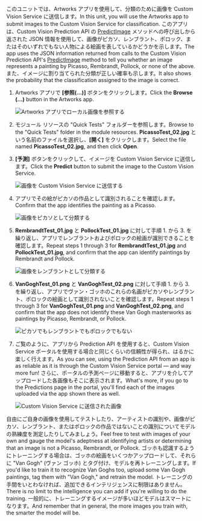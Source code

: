 <span data-ttu-id="9b2ae-101">このユニットでは、Artworks アプリを使用して、分類のために画像を Custom Vision Service に送信します。</span><span class="sxs-lookup"><span data-stu-id="9b2ae-101">In this unit, you will use the Artworks app to submit images to the Custom Vision Service for classification.</span></span> <span data-ttu-id="9b2ae-102">このアプリは、Custom Vision Prediction API の [PredictImage](https://southcentralus.dev.cognitive.microsoft.com/docs/services/eb68250e4e954d9bae0c2650db79c653/operations/58acd3c1ef062f0344a42814) メソッドへの呼び出しから返された JSON 情報を使用して、画像がピカソ、レンブラント、ポロック、またはそのいずれでもない人物による絵画を表しているかどうかを示します。</span><span class="sxs-lookup"><span data-stu-id="9b2ae-102">The app uses the JSON information returned from calls to the Custom Vision Prediction API's [PredictImage](https://southcentralus.dev.cognitive.microsoft.com/docs/services/eb68250e4e954d9bae0c2650db79c653/operations/58acd3c1ef062f0344a42814) method to tell you whether an image represents a painting by Picasso, Rembrandt, Pollock, or none of the above.</span></span> <span data-ttu-id="9b2ae-103">また、イメージに割り当てられた分類が正しい確率も示します。</span><span class="sxs-lookup"><span data-stu-id="9b2ae-103">It also shows the probability that the classification assigned to the image is correct.</span></span>

1. <span data-ttu-id="9b2ae-104">Artworks アプリで **[参照(...)]** ボタンをクリックします。</span><span class="sxs-lookup"><span data-stu-id="9b2ae-104">Click the **Browse (...)** button in the Artworks app.</span></span> 

    ![Artworks アプリでローカル画像を参照する](../media-draft/6-app-click-browse.png)

1. <span data-ttu-id="9b2ae-106">モジュール リソースの "Quick Tests" フォルダーを参照します。</span><span class="sxs-lookup"><span data-stu-id="9b2ae-106">Browse to the "Quick Tests" folder in the module resources.</span></span> <span data-ttu-id="9b2ae-107">**PicassoTest_02.jpg** という名前のファイルを選択し、**[開く]** をクリックします。</span><span class="sxs-lookup"><span data-stu-id="9b2ae-107">Select the file named **PicassoTest_02.jpg**, and then click **Open**.</span></span>

1. <span data-ttu-id="9b2ae-108">**[予測]** ボタンをクリックして、イメージを Custom Vision Service に送信します。</span><span class="sxs-lookup"><span data-stu-id="9b2ae-108">Click the **Predict** button to submit the image to the Custom Vision Service.</span></span>

    ![画像を Custom Vision Service に送信する](../media-draft/6-app-click-predict.png)

1. <span data-ttu-id="9b2ae-110">アプリでその絵がピカソの作品として識別されることを確認します。</span><span class="sxs-lookup"><span data-stu-id="9b2ae-110">Confirm that the app identifies the painting as a Picasso.</span></span>

    ![画像をピカソとして分類する](../media-draft/6-app-prediction-01.png)

1. <span data-ttu-id="9b2ae-112">**RembrandtTest_01.jpg** と **PollockTest_01.jpg** に対して手順 1. から 3. を繰り返し、アプリでレンブラントおよびポロックの絵画が識別できることを確認します。</span><span class="sxs-lookup"><span data-stu-id="9b2ae-112">Repeat steps 1 through 3 for **RembrandtTest_01.jpg** and **PollockTest_01.jpg**, and confirm that the app can identify paintings by Rembrandt and Pollock.</span></span>

    ![画像をレンブラントとして分類する](../media-draft/6-app-prediction-02.png)

1. <span data-ttu-id="9b2ae-114">**VanGoghTest_01.png** と **VanGoghTest_02.png** に対して手順 1. から 3. を繰り返し、アプリでヴァン・ゴッホのこれらの名画がピカソやレンブラント、ポロックの絵画として識別されないことを確認します。</span><span class="sxs-lookup"><span data-stu-id="9b2ae-114">Repeat steps 1 through 3 for **VanGoghTest_01.png** and **VanGoghTest_02.png**, and confirm that the app does not identify these Van Gogh masterworks as paintings by Picasso, Rembrandt, or Pollock.</span></span>

    ![ピカソでもレンブラントでもポロックでもない](../media-draft/6-app-prediction-03.png)

1. <span data-ttu-id="9b2ae-116">ご覧のように、アプリから Prediction API を使用すると、Custom Vision Service ポータルを使用する場合と同じくらいの信頼性が得られ、はるかに楽しく行えます。</span><span class="sxs-lookup"><span data-stu-id="9b2ae-116">As you can see, using the Prediction API from an app is as reliable as it is through the Custom Vision Service portal — and way more fun!</span></span> <span data-ttu-id="9b2ae-117">さらに、ポータルの予測ページに移動すると、アプリを介してアップロードした各画像もそこに表示されます。</span><span class="sxs-lookup"><span data-stu-id="9b2ae-117">What's more, if you go to the Predictions page in the portal, you'll find each of the images uploaded via the app shown there as well.</span></span>

    ![Custom Vision Service に送信された画像](../media-draft/6-portal-all-predictions.png)

<span data-ttu-id="9b2ae-119">自由にご自身の画像を使用してテストしたり、アーティストの識別や、画像がピカソ、レンブラント、またはポロックの作品ではないことの識別についてモデルの熟練度を測定したりしてみましょう。</span><span class="sxs-lookup"><span data-stu-id="9b2ae-119">Feel free to test with images of your own and gauge the model's adeptness at identifying artists or determining that an image is not a Picasso, Rembrandt, or Pollock.</span></span> <span data-ttu-id="9b2ae-120">ゴッホも認識するようにトレーニングする場合は、ゴッホの絵画をいくつかアップロードして、それらに "Van Gogh" (ヴァン ゴッホ) とタグ付け、モデルを再トレーニングします。</span><span class="sxs-lookup"><span data-stu-id="9b2ae-120">If you'd like to train it to recognize Van Goghs too, upload some Van Gogh paintings, tag them with "Van Gogh," and retrain the model.</span></span> <span data-ttu-id="9b2ae-121">トレーニングの手間をいとわなければ、追加できるインテリジェンスに制限はありません。</span><span class="sxs-lookup"><span data-stu-id="9b2ae-121">There is no limit to the intelligence you can add if you're willing to do the training.</span></span> <span data-ttu-id="9b2ae-122">一般的に、トレーニングするイメージが多いほどモデルはスマートになります。</span><span class="sxs-lookup"><span data-stu-id="9b2ae-122">And remember that in general, the more images you train with, the smarter the model will be.</span></span>